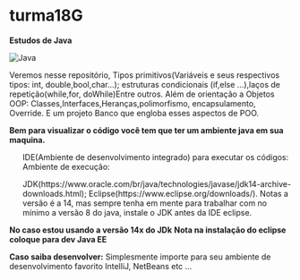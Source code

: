 # turma18G
<b>Estudos de Java</b> 


![Java](https://user-images.githubusercontent.com/31409846/111908952-f568ff00-8a39-11eb-87d8-418fa9ca5f99.png)

Veremos nesse repositório, Tipos primitivos(Variáveis e seus respectivos tipos: int, double,bool,char...);
estruturas condicionais (if,else ...),laços de repetição(while,for, doWhile)Entre outros.
Além de orientação a Objetos OOP: Classes,Interfaces,Heranças,polimorfismo, encapsulamento, Override.
E um projeto Banco que engloba esses aspectos de POO.

<b>Bem para visualizar o código você tem que ter um ambiente java em sua maquina.</b>

<ul>IDE(Ambiente de desenvolvimento integrado) para executar os códigos:
Ambiente de execução:</ul>
<ul>JDK(https://www.oracle.com/br/java/technologies/javase/jdk14-archive-downloads.html);
Eclipse(https://www.eclipse.org/downloads/). Notas a versão é a 14, mas sempre tenha em mente para trabalhar com no mínimo a versão 8 do java, instale o JDK antes da IDE eclipse.</ul>

<b>No caso estou usando a versão 14x do JDk</b>
<b>Nota na instalação do eclipse coloque para dev Java EE</b>

<b>Caso saiba desenvolver:</b>
Simplesmente importe para seu ambiente de desenvolvimento favorito IntelliJ, NetBeans etc ... 
